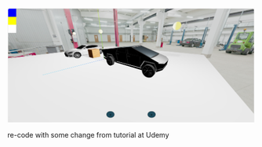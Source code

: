 ![ss](https://github.com/Bung-Adi/Car-Gallery-Three.js/blob/main/Screenshoot/Screenshot.png?raw=true)

re-code with some change from tutorial at Udemy